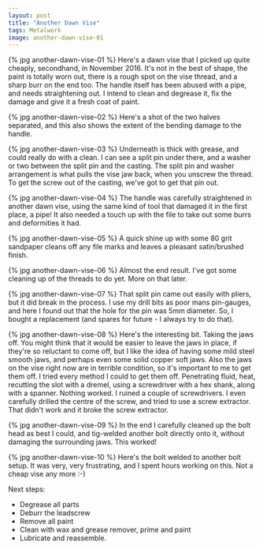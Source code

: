 ```yaml
---
layout: post
title: "Another Dawn Vise"
tags: Metalwork
image: another-dawn-vise-01
---
```


{% jpg another-dawn-vise-01 %} Here's a dawn vise that I picked up quite cheaply, secondhand, in November 2016. It's not in the best of shape, the paint is totally worn out, there is a rough spot on the vise thread, and a sharp burr on the end too. The handle itself has been abused with a pipe, and needs straightening out. I intend to clean and degrease it, fix the damage and give it a fresh coat of paint.

{% jpg another-dawn-vise-02 %} Here's a shot of the two halves separated, and this also shows the extent of the bending damage to the handle.

{% jpg another-dawn-vise-03 %} Underneath is thick with grease, and could really do with a clean. I can see a split pin under there, and a washer or two between the split pin and the casting. The split pin and washer arrangement is what pulls the vise jaw back, when you unscrew the thread. To get the screw out of the casting, we've got to get that pin out. 

{% jpg another-dawn-vise-04 %} The handle was carefully straightened in another dawn vise, using the same kind of tool that damaged it in the first place, a pipe! It also needed a touch up with the file to take out some burrs and deformities it had.

{% jpg another-dawn-vise-05 %} A quick shine up with some 80 grit sandpaper cleans off any file marks and leaves a pleasant satin/brushed finish.

{% jpg another-dawn-vise-06 %} Almost the end result. I've got some cleaning up of the threads to do yet. More on that later.

{% jpg another-dawn-vise-07 %} That split pin came out easily with pliers, but it did break in the process. I use my drill bits as poor mans pin-gauges, and here I found out that the hole for the pin was 5mm diameter. So, I bought a replacement (and spares for future - I always try to do that).

{% jpg another-dawn-vise-08 %} Here's the interesting bit. Taking the jaws off. You might think that it would be easier to leave the jaws in place, if they're so reluctant to come off, but I like the idea of having some mild steel smooth jaws, and perhaps even some solid copper soft jaws. Also the jaws on the vise right now are in terrible condition, so it's important to me to get them off. I tried every method I could to get them off. Penetrating fluid, heat, recutting the slot with a dremel, using a screwdriver with a hex shank, along with a spanner. Nothing worked. I ruined a couple of screwdrivers. I even carefully drilled the centre of the screw, and tried to use a screw extractor. That didn't work and it broke the screw extractor. 

{% jpg another-dawn-vise-09 %} In the end I carefully cleaned up the bolt head as best I could, and tig-welded another bolt directly onto it, without damaging the surrounding jaws. This worked!

{% jpg another-dawn-vise-10 %} Here's the bolt welded to another bolt setup. It was very, very frustrating, and I spent hours working on this. Not a cheap vise any more :-)

Next steps:

* Degrease all parts
* Deburr the leadscrew
* Remove all paint
* Clean with wax and grease remover, prime and paint
* Lubricate and reassemble.

